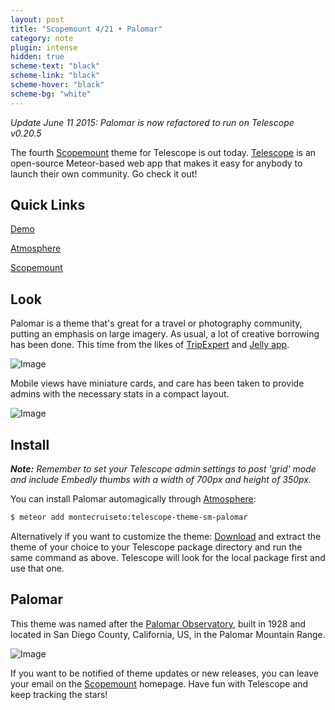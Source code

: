 ```yaml
---
layout: post
title: "Scopemount 4/21 • Palomar"
category: note
plugin: intense
hidden: true
scheme-text: "black"
scheme-link: "black"
scheme-hover: "black"
scheme-bg: "white"
---
```


*Update June 11 2015: Palomar is now refactored to run on Telescope v0.20.5*

The fourth [Scopemount](http://scopemount.startrack.io/) theme for Telescope is out today. [Telescope](http://www.telescopeapp.org/) is an open-source Meteor-based web app that makes it easy for anybody to launch their own community. Go check it out!

## Quick Links

[Demo](http://sm-palomar.meteor.com/)

[Atmosphere](https://atmospherejs.com/montecruiseto/telescope-theme-sm-palomar)

[Scopemount](http://scopemount.startrack.io/)

## Look

Palomar is a theme that's great for a travel or photography community, putting an emphasis on large imagery. As usual, a lot of creative borrowing has been done. This time from the likes of [TripExpert](http://www.tripexpert.com) and [Jelly app](https://itunes.apple.com/us/app/jelly/id685652528?mt=8).

<p>
  <img src="/assets/img/Palomar.png" class="nointense" alt="Image">
</p>

Mobile views have miniature cards, and care has been taken to provide admins with the necessary stats in a compact layout.

<p>
  <img src="/assets/img/Palomar2.png" class="nointense" alt="Image">
</p>

## Install

***Note:*** *Remember to set your Telescope admin settings to post 'grid' mode and include Embedly thumbs with a width of 700px and height of 350px.*

You can install Palomar automagically through [Atmosphere](https://atmospherejs.com/montecruiseto/telescope-theme-sm-palomar):

```bash
$ meteor add montecruiseto:telescope-theme-sm-palomar
```

Alternatively if you want to customize the theme: [Download](https://github.com/montecruiseto/scopemount) and extract the theme of your choice to your Telescope package directory and run the same command as above. Telescope will look for the local package first and use that one.

## Palomar

This theme was named after the [Palomar Observatory](http://en.wikipedia.org/wiki/Palomar_Observatory), built in 1928 and located in San Diego County, California, US, in the Palomar Mountain Range.

<p>
  <img src="/assets/img/PalomarT.jpg" class="nointense" alt="Image">
</p>

If you want to be notified of theme updates or new releases, you can leave your email on the [Scopemount](http://scopemount.startrack.io/) homepage. Have fun with Telescope and keep tracking the stars!
